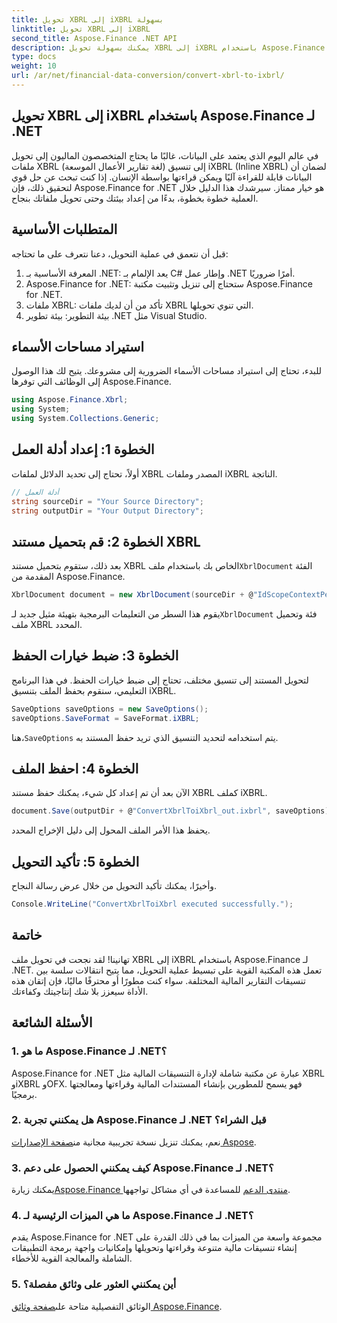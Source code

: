 ```yaml
---
title: تحويل XBRL إلى iXBRL بسهولة
linktitle: تحويل XBRL إلى iXBRL
second_title: Aspose.Finance .NET API
description: يمكنك بسهولة تحويل XBRL إلى iXBRL باستخدام Aspose.Finance لـ .NET. اتبع دليلنا خطوة بخطوة للانتقال السلس. #التمويل
type: docs
weight: 10
url: /ar/net/financial-data-conversion/convert-xbrl-to-ixbrl/
---
```

## تحويل XBRL إلى iXBRL باستخدام Aspose.Finance لـ .NET
في عالم اليوم الذي يعتمد على البيانات، غالبًا ما يحتاج المتخصصون الماليون إلى تحويل ملفات XBRL (لغة تقارير الأعمال الموسعة) إلى تنسيق iXBRL (Inline XBRL) لضمان أن البيانات قابلة للقراءة آليًا ويمكن قراءتها بواسطة الإنسان. إذا كنت تبحث عن حل قوي لتحقيق ذلك، فإن Aspose.Finance for .NET هو خيار ممتاز. سيرشدك هذا الدليل خلال العملية خطوة بخطوة، بدءًا من إعداد بيئتك وحتى تحويل ملفاتك بنجاح.
## المتطلبات الأساسية
قبل أن نتعمق في عملية التحويل، دعنا نتعرف على ما تحتاجه:
1. المعرفة الأساسية بـ .NET: يعد الإلمام بـ C# وإطار عمل .NET أمرًا ضروريًا.
2. Aspose.Finance for .NET: ستحتاج إلى تنزيل وتثبيت مكتبة Aspose.Finance for .NET.
3. ملفات XBRL: تأكد من أن لديك ملفات XBRL التي تنوي تحويلها.
4. بيئة التطوير: بيئة تطوير .NET مثل Visual Studio.
## استيراد مساحات الأسماء
للبدء، تحتاج إلى استيراد مساحات الأسماء الضرورية إلى مشروعك. يتيح لك هذا الوصول إلى الوظائف التي توفرها Aspose.Finance.
```csharp
using Aspose.Finance.Xbrl;
using System;
using System.Collections.Generic;
```
## الخطوة 1: إعداد أدلة العمل
أولاً، تحتاج إلى تحديد الدلائل لملفات XBRL المصدر وملفات iXBRL الناتجة.
```csharp
// أدلة العمل
string sourceDir = "Your Source Directory";
string outputDir = "Your Output Directory";
```
## الخطوة 2: قم بتحميل مستند XBRL
 بعد ذلك، ستقوم بتحميل مستند XBRL الخاص بك باستخدام ملف`XbrlDocument` الفئة المقدمة من Aspose.Finance.
```csharp
XbrlDocument document = new XbrlDocument(sourceDir + @"IdScopeContextPeriodStartAfterEnd.xml");
```
 يقوم هذا السطر من التعليمات البرمجية بتهيئة مثيل جديد لـ`XbrlDocument` فئة وتحميل ملف XBRL المحدد.
## الخطوة 3: ضبط خيارات الحفظ
لتحويل المستند إلى تنسيق مختلف، تحتاج إلى ضبط خيارات الحفظ. في هذا البرنامج التعليمي، سنقوم بحفظ الملف بتنسيق iXBRL.
```csharp
SaveOptions saveOptions = new SaveOptions();
saveOptions.SaveFormat = SaveFormat.iXBRL;
```
 هنا،`SaveOptions` يتم استخدامه لتحديد التنسيق الذي تريد حفظ المستند به.
## الخطوة 4: احفظ الملف
الآن بعد أن تم إعداد كل شيء، يمكنك حفظ مستند XBRL كملف iXBRL.
```csharp
document.Save(outputDir + @"ConvertXbrlToiXbrl_out.ixbrl", saveOptions);
```
يحفظ هذا الأمر الملف المحول إلى دليل الإخراج المحدد.
## الخطوة 5: تأكيد التحويل
وأخيرًا، يمكنك تأكيد التحويل من خلال عرض رسالة النجاح.
```csharp
Console.WriteLine("ConvertXbrlToiXbrl executed successfully.");
```
## خاتمة
تهانينا! لقد نجحت في تحويل ملف XBRL إلى iXBRL باستخدام Aspose.Finance لـ .NET. تعمل هذه المكتبة القوية على تبسيط عملية التحويل، مما يتيح انتقالات سلسة بين تنسيقات التقارير المالية المختلفة. سواء كنت مطورًا أو محترفًا ماليًا، فإن إتقان هذه الأداة سيعزز بلا شك إنتاجيتك وكفاءتك.
## الأسئلة الشائعة
### 1. ما هو Aspose.Finance لـ .NET؟
Aspose.Finance for .NET عبارة عن مكتبة شاملة لإدارة التنسيقات المالية مثل XBRL وiXBRL وOFX. فهو يسمح للمطورين بإنشاء المستندات المالية وقراءتها ومعالجتها برمجيًا.
### 2. هل يمكنني تجربة Aspose.Finance لـ .NET قبل الشراء؟
 نعم، يمكنك تنزيل نسخة تجريبية مجانية من[صفحة الإصدارات Aspose](https://releases.aspose.com/finance/net/).
### 3. كيف يمكنني الحصول على دعم Aspose.Finance لـ .NET؟
 يمكنك زيارة[Aspose.Finance منتدى الدعم](https://forum.aspose.com/c/finance/43) للمساعدة في أي مشاكل تواجهها.
### 4. ما هي الميزات الرئيسية لـ Aspose.Finance لـ .NET؟
يقدم Aspose.Finance for .NET مجموعة واسعة من الميزات بما في ذلك القدرة على إنشاء تنسيقات مالية متنوعة وقراءتها وتحويلها وإمكانيات واجهة برمجة التطبيقات الشاملة والمعالجة القوية للأخطاء.
### 5. أين يمكنني العثور على وثائق مفصلة؟
 الوثائق التفصيلية متاحة على[صفحة وثائق Aspose.Finance](https://reference.aspose.com/finance/net/).